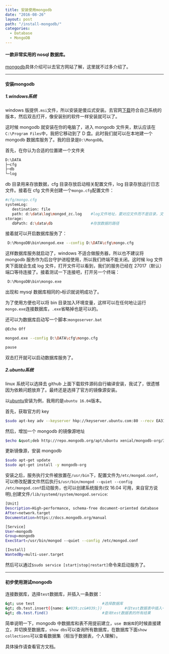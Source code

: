```yaml
---
title: 安装使用mongodb
date: "2016-08-26"
layout: post
path: "/install-mongodb/"
categories:
  - Database
  - MongoDB
---
```


#### 一款非常实用的 **nosql** 数据库。

[mongodb](https://www.mongodb.com/)具体介绍可以去官方网站了解，这里就不过多介绍了。

<!--more-->

***

#### 安装mongodb

##### 1.windows系统

windows 版提供`.msi`文件，所以安装是傻瓜式安装。去官网[下载](https://www.mongodb.com/download-center?jmp=docs)符合自己系统的版本，然后双击打开，像安装别的软件一样安装就可以了。

这时候 mongodb 就安装在你的电脑了，进入 mongodb 文件夹，默认应该在`C:\Program Files`中，我把它移动到了 D 盘。此时我们就可以在本地建一个 mongodb 数据库服务了。我的目录是`D:\MongoDB`。

首先，在你认为合适的位置建一个文件夹

```sh
D:\DATA
├─cfg
├─db
└─log
 ```

 db 目录用来存放数据，cfg 目录存放启动相关配置文件，log 目录存放运行日志文件。接着在 cfg 文件夹创建一个`mongo.cfg`配置文件：

 ```sh
 #cfg/mongo.cfg
 systemLog:
    destination: file
    path: d:\data\log\mongod_zc.log    #log文件地址，要对应文件而不是目录，文件不存在会自动生成
 storage:
    dbPath: d:\data\db                 #存放数据的路径
 ```
接着就可以开启数据库服务了：

```sh
 D:\MongoDB\bin\mongod.exe --config D:\DATA\cfg\mongo.cfg
```
这样数据库服务就启动了，windows 不适合做服务器，所以也不建议将 mongodb 服务作为后台守护进程使用，所以我们终端不能关闭。这时候 log 文件夹下面就会生成 log 文件，打开文件可以看到，我们的服务已经在 27017（默认）端口等待连接了。接着测试一下连接吧，打开另一个终端：

```sh
 D:\MongoDB\bin\mongo.exe
```
出现和 mysql 数据库相同的`>`标识就说明成功了。

为了使用方便也可以将 bin 目录加入环境变量，这样可以在任何地让运行`mongo.exe`连接数据库，`.exe`省略掉也是可以的。

还可以为数据库启动写一个脚本:`mongoserver.bat`
```sh
@Echo Off

mongod.exe --config D:\DATA\cfg\mongo.cfg

pause
```
双击打开就可以启动数据库服务了。

##### 2.ubuntu系统

linux 系统可以选择去 github 上面下载软件源码自行编译安装，我试了，很遗憾因为依赖问题放弃了。最终还是选择了官方的镜像源安装。

以[ubuntu](https://docs.mongodb.com/manual/tutorial/install-mongodb-on-ubuntu/)安装为例，我用的是`ubuntu 16.04`版本。

首先，获取官方的 key
```sh
$sudo apt-key adv --keyserver hkp://keyserver.ubuntu.com:80 --recv EA312927
```
然后，增加一个 mongodb 的镜像源地址
```sh
$echo &quot;deb http://repo.mongodb.org/apt/ubuntu xenial/mongodb-org/3.2 multiverse&quot; | sudo tee /etc/apt/sources.list.d/mongodb-org-3.2.list
```
更新镜像源，安装 mongodb
```sh
$sudo apt-get update
$sudo apt-get install -y mongodb-org
```

安装之后，服务执行文件被放置在`/usr/bin`下，配置文件为`/etc/mongod.conf`，可以修改配置文件然后执行`$/usr/bin/mongod --quiet --config /etc/mongod.conf`启动服务，也可以创建系统服务(仅 16.04 可用，来自官方说明),创建文件`/lib/systemd/system/mongod.service`:
```sh
[Unit]
Description=High-performance, schema-free document-oriented database
After=network.target
Documentation=https://docs.mongodb.org/manual

[Service]
User=mongodb
Group=mongodb
ExecStart=/usr/bin/mongod --quiet --config /etc/mongod.conf

[Install]
WantedBy=multi-user.target
```
然后可以通过`$sudo service [start|stop|restart]`命令来启动服务了。

***

#### 初步使用测试mongodb

连接数据库，选择`test`数据库，并插入一条数据：
```sh
&gt; use test                              #选择数据库
&gt; db.test.insert({name: &#039;zc&#039;})          #往test数据表中插入一条数据
&gt; db.test.find()                        #查询test数据表的所有结果
```
简单说明一下，mongodb 中数据库和表不用提前建立，`use 数据库`的时候直接建立，并切换至数据库，`show dbs`可以查询所有数据库，在数据库下面`show collections`可以查看数据集（相当于数据表，个人理解）。

具体操作请查看官方文档。
